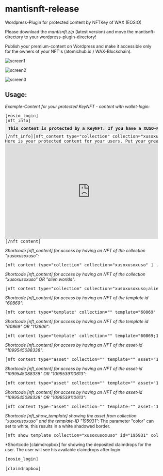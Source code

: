# mantisnft-release
Wordpress-Plugin for protected content by NFTKey of WAX (EOSIO)

Please download the *mantisnft.zip* (latest version) and move the mantisnft-directory to your wordpress-plugin-directory!

Publish your premium-content on Wordpress and make it accessible only for the owners of your NFT's (atomichub.io / WAX-Blockchain).

![screen1](https://user-images.githubusercontent.com/26022558/123674735-3a26e200-d842-11eb-9ad6-72268f629e62.png)

![screen2](https://user-images.githubusercontent.com/26022558/123674773-46ab3a80-d842-11eb-83bc-9e4e71bf15c2.png)

![screen3](https://user-images.githubusercontent.com/26022558/123674784-4b6fee80-d842-11eb-8673-7f0ad5461006.png)

Usage:
------

*Example-Content for your protected KeyNFT - content with wallet-login:*

<pre>
[eosio_login]  
[nft_info]<div style="background:#eeeeee;padding:10px;"><strong>This content is protected by a KeyNFT. If you have a XUSO-NFT on your wallet, you can access this area. Please login with your WAX-Account.</strong></div>[/nft_info][nft_content type="collection" collection="xusoxusoxuso" ]
Here is your protected content for your users. Put your greatest stuff ever in this area!
<iframe width="560" height="315" src="https://www.youtube.com/embed/V5xmTSiYvn4" title="YouTube video player" frameborder="0" allow="accelerometer; autoplay; clipboard-write; encrypted-media; gyroscope; picture-in-picture" allowfullscreen></iframe>
[/nft_content]
</pre>


*Shortcode [nft_content] for access by having an NFT of the collection "xusoxusoxuso":*

<pre>
[nft_content type="collection" collection="xusoxusoxuso" ] ...your protected content (with other wordpress-shortcodes maybe) [/nft_content]
</pre>


*Shortcode [nft_content] for access by having an NFT of the collection "xusoxusoxuso" OR "alien.worlds":*

<pre>
[nft_content type="collection" collection="xusoxusoxuso;alien.worlds" ] ...your protected content [/nft_content]
</pre>


*Shortcode [nft_content] for access by having an NFT of the template id "60869":*

<pre>
[nft_content type="template" collection="" template="60869" ] ...your protected content [/nft_content]
</pre>


*Shortcode [nft_content] for access by having an NFT of the template id "60869" OR "113906":*

<pre>
[nft_content type="template" collection="" template="60869;113906" ] ...your protected content [/nft_content]
</pre>


*Shortcode [nft_content] for access by having an NFT of the asset-id "1099545088338":*

<pre>
[nft_content type="asset" collection="" template="" asset="1099545088338" ] ...your protected content [/nft_content]
</pre>


*Shortcode [nft_content] for access by having an NFT of the asset-id "1099545088338" OR "1099539110613":*

<pre>
[nft_content type="asset" collection="" template="" asset="1099545088338;1099539110613" ] ...your protected content [/nft_content]
</pre>


*Shortcode [nft_content] for access by having an NFT of the asset-id "1099545088338" OR "1099539110613":*

<pre>
[nft_content type="asset" collection="" template="" asset="1099545088338;1099539110613" ] ...your protected content [/nft_content]
</pre>





*Shortcode [nft_show_template] showing the asset from collection "xusoxusoxuso" and the template-ID "195931":*
The parameter "color" can set to white, this results in a white shadowed border.

<pre>
[nft_show_template collection="xusoxusoxuso" id="195931" color="white"]
</pre>




*Shortcode [claimdropbox] for showing the deposited claimdrops for the user.
The user will see his available claimdrops after login

<pre>
[eosio_login]  

[claimdropbox]
</pre>



